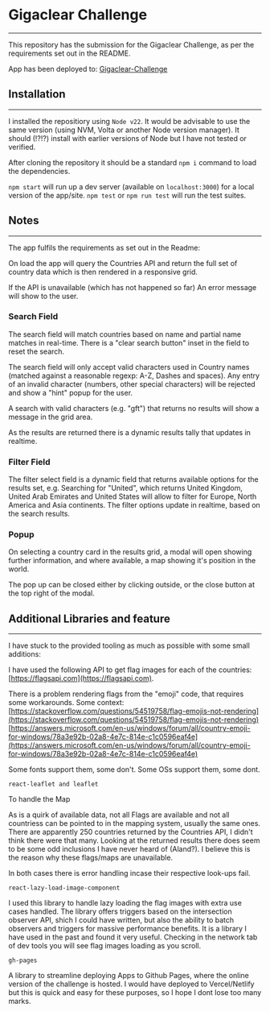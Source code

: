 
# Gigaclear Challenge
---
This repository has the submission for the Gigaclear Challenge, as per the requirements set out in the README.

App has been deployed to: [Gigaclear-Challenge](https://8ojangles.github.io/Gigaclear-challenge/)

## Installation
---

I installed the repositiory using `Node v22`. It would be advisable to use the same version (using NVM, Volta or another Node version manager). It should (!?!?) install with earlier versions of Node but I have not tested or verified.

After cloning the repository it should be a standard `npm i` command to load the dependencies.

`npm start` will run up a dev server (available on `localhost:3000`) for a local version of the app/site.
`npm test` or `npm run test` will run the test suites.

## Notes
---
The app fulfils the requirements as set out in the Readme:

On load the app will query the Countries API and return the full set of country data which is then rendered in a responsive grid.

If the API is unavailable (which has not happened so far) An error message will show to the user.

### Search Field

The search field will match countries based on name and partial name matches in real-time. There is a "clear search button" inset in the field to reset the search.

The search field will only accept valid characters used in Country names (matched against a reasonable regexp: A-Z, Dashes and spaces).
Any entry of an invalid character (numbers, other special characters) will be rejected and show a "hint" popup for the user.

A search with valid characters (e.g. "gft") that returns no results will show a message in the grid area.

As the results are returned there is a dynamic results tally that updates in realtime.

### Filter Field
The filter select field is a dynamic field that returns available options for the results set, e.g. Searching for "United", which returns United Kingdom, United Arab Emirates and United States will allow to filter for Europe, North America and Asia continents.
The filter options update in realtime, based on the search results.

### Popup
On selecting a country card in the results grid, a modal will open showing further information, and where available, a map showing it's position in the world.

The pop up can be closed either by clicking outside, or the close button at the top right of the modal.



## Additional Libraries and feature
---

I have stuck to the provided tooling as much as possible with some small additions:

I have used the following API to get flag images for each of the countries:
[https://flagsapi.com](https://flagsapi.com).

There is a problem rendering flags from the "emoji" code, that requires some workarounds. Some context:
[https://stackoverflow.com/questions/54519758/flag-emojis-not-rendering](https://stackoverflow.com/questions/54519758/flag-emojis-not-rendering)
[https://answers.microsoft.com/en-us/windows/forum/all/country-emoji-for-windows/78a3e92b-02a8-4e7c-814e-c1c0596eaf4e](https://answers.microsoft.com/en-us/windows/forum/all/country-emoji-for-windows/78a3e92b-02a8-4e7c-814e-c1c0596eaf4e)

Some fonts support them, some don't. Some OSs support them, some dont.


```
react-leaflet and leaflet
```
To handle the Map

As is a quirk of available data, not all Flags are available and not all countriess can be pointed to in the mapping system, usually the same ones. There are apparently 250 countries returned by the Countries API, I didn't think there were that many. Looking at the returned results there does seem to be some odd inclusions I have never heard of (Aland?). I believe this is the reason why these flags/maps are unavailable.

In both cases there is error handling incase their respective look-ups fail.

```
react-lazy-load-image-component
```
I used this library to handle lazy loading the flag images with extra use cases handled. The library offers triggers based on the intersection observer API, shich I could have written, but also the ability to batch observers and triggers for massive performance benefits. It is a library I have used in the past and found it very useful. Checking in the network tab of dev tools you will see flag images loading as you scroll.

```
gh-pages
```
A library to streamline deploying Apps to Github Pages, where the online version of the challenge is hosted. I would have deployed to Vercel/Netlify but this is quick and easy for these purposes, so I hope I dont lose too many marks.
